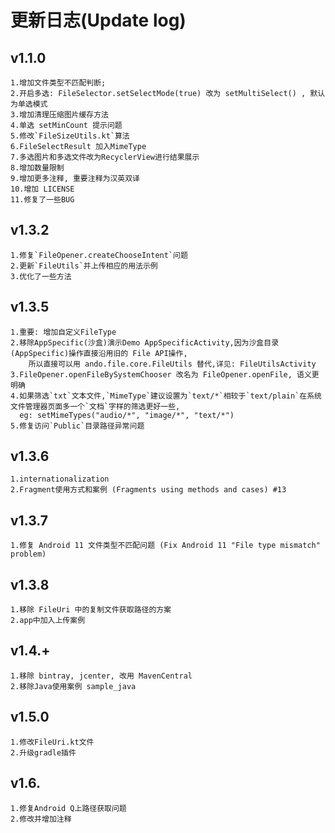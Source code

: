 # 更新日志(Update log)

## v1.1.0
```
1.增加文件类型不匹配判断;
2.开启多选: FileSelector.setSelectMode(true) 改为 setMultiSelect() , 默认为单选模式
3.增加清理压缩图片缓存方法
4.单选 setMinCount 提示问题
5.修改`FileSizeUtils.kt`算法
6.FileSelectResult 加入MimeType
7.多选图片和多选文件改为RecyclerView进行结果展示
8.增加数量限制
9.增加更多注释, 重要注释为汉英双译
10.增加 LICENSE
11.修复了一些BUG
```

## v1.3.2
```
1.修复`FileOpener.createChooseIntent`问题
2.更新`FileUtils`并上传相应的用法示例
3.优化了一些方法
```

## v1.3.5
```
1.重要: 增加自定义FileType
2.移除AppSpecific(沙盒)演示Demo AppSpecificActivity,因为沙盒目录(AppSpecific)操作直接沿用旧的 File API操作,
    所以直接可以用 ando.file.core.FileUtils 替代,详见: FileUtilsActivity
3.FileOpener.openFileBySystemChooser 改名为 FileOpener.openFile, 语义更明确
4.如果筛选`txt`文本文件,`MimeType`建议设置为`text/*`相较于`text/plain`在系统文件管理器页面多一个`文档`字样的筛选更好一些,
  eg: setMimeTypes("audio/*", "image/*", "text/*")
5.修复访问`Public`目录路径异常问题
```

## v1.3.6
```
1.internationalization
2.Fragment使用方式和案例 (Fragments using methods and cases) #13
```

## v1.3.7
```
1.修复 Android 11 文件类型不匹配问题 (Fix Android 11 "File type mismatch" problem)
```

## v1.3.8
```
1.移除 FileUri 中的复制文件获取路径的方案
2.app中加入上传案例
```

## v1.4.+
```
1.移除 bintray, jcenter, 改用 MavenCentral
2.移除Java使用案例 sample_java
```

## v1.5.0
```
1.修改FileUri.kt文件
2.升级gradle插件
```

## v1.6.
```
1.修复Android Q上路径获取问题
2.修改并增加注释
```

